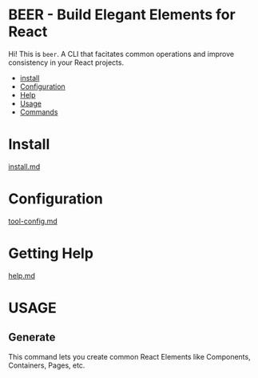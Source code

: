 # BEER - Build Elegant Elements for React

Hi! This is `beer`. A CLI that facitates common operations and improve consistency in your React projects.

- [install](#install)
- [Configuration](#configuration)
- [Help](#help)
- [Usage](#usage)
- [Commands](#commands)

# Install

[install.md](/docs/install.md)

# Configuration

[tool-config.md](/docs/tool-config.md)

# Getting Help

[help.md](/docs/help.md)

# USAGE

## Generate

This command lets you create common React Elements like Components, Containers, Pages, etc.
